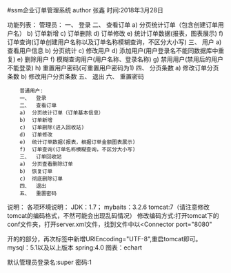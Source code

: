 #ssm企业订单管理系统
author 张鑫
时间:2018年3月28日

功能列表：
		管理员：
		一、	登录
		二、	查看订单
		a)	分页统计订单（包含创建订单用户名）
		b)	订单新增
		c)	订单删除
		d)	订单修改
		e)	统计订单数据(报表，图表展示)
		f)	订单查询(订单创建用户名称以及订单名称模糊查询，不区分大小写)
		三、	用户
		a)	查看用户信息
		b)	分页统计
		c)	修改用户
		d)	添加用户(用户登录名不能同数据库中重复)
		e)	删除用户
		f)	模糊查询用户(用户名称、登录名称)
		g)	禁用用户(禁用后的用户不能登录)
		h)	重置用户密码(可重置用户密码为1)
		四、	分页条数
		a)	修改订单分页条数
		b)	修改用户分页条数
		五、	退出
		六、	重置密码
		
		
		普通用户:
		一、	登录
		二、	查看订单
		a)	分页统计订单（订单基本信息）
		b)	订单新增
		c)	订单删除(进入回收站)
		d)	订单修改
		e)	统计订单数据(报表，根据订单金额图表展示)
		f)	订单查询(订单名称模糊查询，不区分大小写)
		三、	订单回收站
		a)	分页查看删除订单
		b)	恢复订单
		c)	彻底删除订单
		四、	退出
		五、	重置密码

说明：
各项环境说明：
JDK：1.7；
mybaits：3.2.6
tomcat:7（请注意修改tomcat的编码格式，不然可能会出现乱码情况）
	修改编码方式:打开tomcat下的conf文件夹，打开server.xml文件，找到文件中以<Connector port="8080"	

开的的部分，再次标签中新增URIEncoding="UTF-8",重启tomcat即可。
mysql：5.1以及以上版本
spring:4.0
图表：echart

默认管理员登录名:super
密码:1

